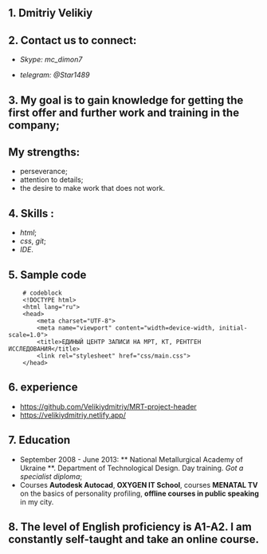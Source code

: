 ## 1. **Dmitriy Velikiy**

## 2. Contact us to connect:

- _Skype: mc_dimon7_

- _telegram: @Star1489_

## 3. My goal is to gain knowledge for getting the first offer and further work and training in the company;

## My strengths:

- perseverance;
- attention to details;
- the desire to make work that does not work.

## 4. Skills :

- _html_;
- _css_, _git_;
- _IDE_.

## 5. Sample code

```
    # codeblock
    <!DOCTYPE html>
    <html lang="ru">
    <head>
        <meta charset="UTF-8">
        <meta name="viewport" content="width=device-width, initial-scale=1.0">
        <title>ЕДИНЫЙ ЦЕНТР ЗАПИСИ НА МРТ, КТ, РЕНТГЕН ИССЛЕДОВАНИЯ</title>
        <link rel="stylesheet" href="css/main.css">
    </head>
```

## 6. experience

- <https://github.com/Velikiydmitriy/MRT-project-header>
- <https://velikiydmitriy.netlify.app/>

## 7. Education

- September 2008 - June 2013: ** National Metallurgical Academy of Ukraine **. Department of Technological Design. Day training. _Got a specialist diploma_;
- Courses **Autodesk Autocad**, **OXYGEN IT School**, courses **MENATAL TV** on the basics of personality profiling, **offline courses in public speaking** in my city.

## 8. The level of English proficiency is A1-A2. I am constantly self-taught and take an online course.
